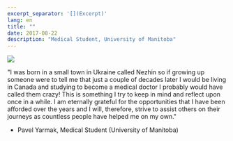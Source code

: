 ```yaml
---
excerpt_separator: '[](Excerpt)'
lang: en
title: ""
date: 2017-08-22
description: "Medical Student, University of Manitoba"
---
```


![](/images/humans-of-medicine/5th-post.jpg)

"I was born in a small town in Ukraine called Nezhin so if growing up someone were to tell me that just a couple of decades later I would be living in Canada and studying to become a medical doctor I probably would have called them crazy! This is something I try to keep in mind and reflect upon once in a while. I am eternally grateful for the opportunities that I have been afforded over the years and I will, therefore, strive to assist others on their journeys as countless people have helped me on my own."

- Pavel Yarmak, Medical Student (University of Manitoba)